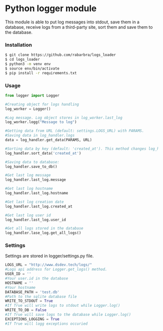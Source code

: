 # Python logger module
This module is able to put log messages into stdout, save them in a database, receive logs from a third-party site, sort them and save them to the database.

### Installation
```bash
$ git clone https://github.com/rabarbra/logs_loader
$ cd logs_loader
$ python3 -m venv env
$ source env/bin/activate
$ pip install -r requirements.txt
```

### Usage
```python
from logger import Logger

#Creating object for logs handling
log_worker = Logger()

#Log message. Log object stores in log_worker.last_log
log_worker.logg("Message to log")

#Getting data from URL (default: settings.LOGS_URL) with PARAMS.
#Saving data in log_handler.logs
data = log_handler.get_data(PARAMS, URL)

#Sorting data by key (default: 'created_at'). This method changes log_handler.logs
log_handler.sort_data('created_at')

#Saving data to database:
log_handler.save_to_db()

#Get last log message
log_handler.last_log.message

#Get last log hostname
log_handler.last_log.hostname

#Get last log creation date
log_handler.last_log.created_at

#Get last log user id
log_handler.last_log.user_id

#Get all logs stored in the database
log_handler.lase_log.get_all_logs()
```

### Settings
Settings are stored in logger/settings.py file.
```python
LOGS_URL = "http://www.dsdev.tech/logs/"
#Logs api address for Logger.get_logs() method.
USER_ID = ''
#Your user.id in the database
HOSTNAME = ''
#Your hostname
DATABASE_PATH = 'test.db'
#Path to the sqlite database file
WRITE_TO_STDOUT = True
#If True will write logs to stdout while Logger.log()
WRITE_TO_DB = False
#If True will save logs to the database while Logger.log()
EXCEPTIONS_LOGGING = True
#If True will logg exceptions occuried
```
